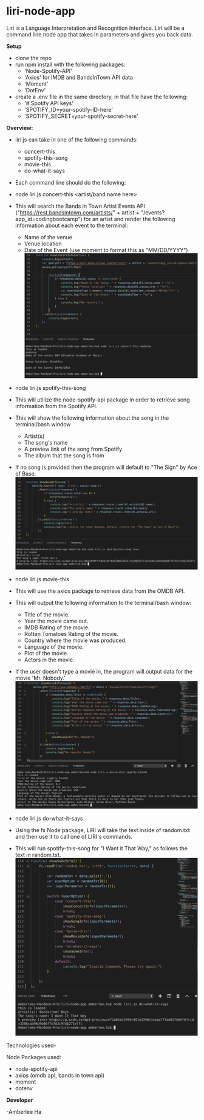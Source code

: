 # liri-node-app

Liri is a Language Interpretation and Recognition Interface. Liri will be a command line node app that takes in parameters and gives you back data.

**Setup**
- clone the repo
- run npm install with the following packages:
    - 'Node-Spotify-API'
    - 'Axios' for IMDB and BandsInTown API data
    - 'Moment'
    - 'DotEnv' 
- create a .env file in the same directory, in that file have the following:
    - '# Spotify API keys'
    - 'SPOTIFY_ID=your-spotify-ID-here'
    - 'SPOTIFY_SECRET=your-spotify-secret-here'

**Overview:**
- liri.js can take in one of the following commands: 
    - concert-this
    - spotify-this-song
    - movie-this
    - do-what-it-says

- Each command line should do the following:

- node liri.js concert-this <artist/band name here>

- This will search the Bands in Town Artist Events API ("https://rest.bandsintown.com/artists/" + artist + "/events?app_id=codingbootcamp") for an artist and render the following information about each event to the terminal:
    - Name of the venue
    - Venue location
    - Date of the Event (use moment to format this as "MM/DD/YYYY")
![concert](images/concert-this.png)

- node liri.js spotify-this-song <song name here>

- This will utilize the node-spotify-api package in order to retrieve song information from the Spotify API.

- This will show the following information about the song in the terminal/bash window

    - Artist(s)
    - The song's name
    - A preview link of the song from Spotify
    - The album that the song is from

- If no song is provided then the program will default to "The Sign" by Ace of Base.
![song](images/spotify-this-song.png)

- node liri.js movie-this <movie name here>

- This will use the axios package to retrieve data from the OMDB API.

- This will output the following information to the terminal/bash window:

    - Title of the movie.
    - Year the movie came out.
    - IMDB Rating of the movie.
    - Rotten Tomatoes Rating of the movie.
    - Country where the movie was produced.
    - Language of the movie.
    - Plot of the movie.
    - Actors in the movie.

- If the user doesn't type a movie in, the program will output data for the movie 'Mr. Nobody.'
![movie](images/movie-this.png)

- node liri.js do-what-it-says

- Using the fs Node package, LIRI will take the text inside of random.txt and then use it to call one of LIRI's commands.

- This will run spotify-this-song for "I Want it That Way," as follows the text in random.txt.
![random](images/do-what-it-says.png)

Technologies used-

Node Packages used:
- node-spotify-api
- axios (omdb api, bands in town api)
- moment
- dotenv

**Developer**

-Amberlee Ha